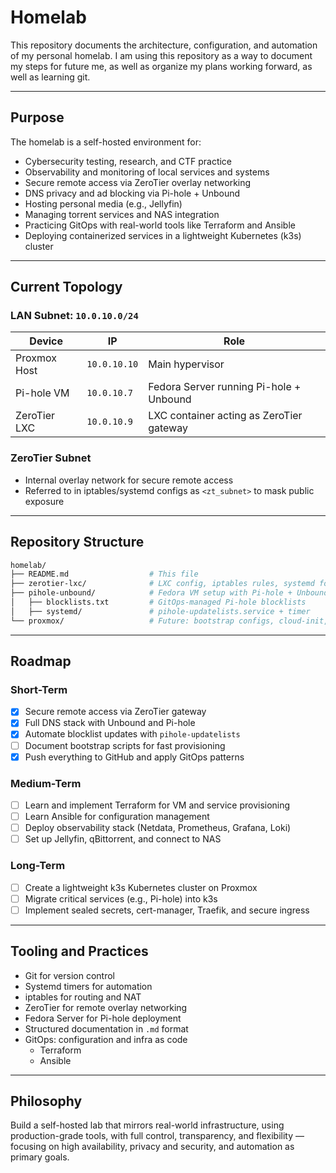 # Homelab

This repository documents the architecture, configuration, and automation of my personal homelab. I am using this repository as a way to document my steps for future me, as well as organize my plans working forward, as well as learning git.


---

## Purpose

The homelab is a self-hosted environment for:

- Cybersecurity testing, research, and CTF practice
- Observability and monitoring of local services and systems
- Secure remote access via ZeroTier overlay networking
- DNS privacy and ad blocking via Pi-hole + Unbound
- Hosting personal media (e.g., Jellyfin)
- Managing torrent services and NAS integration
- Practicing GitOps with real-world tools like Terraform and Ansible
- Deploying containerized services in a lightweight Kubernetes (k3s) cluster

---

## Current Topology

### LAN Subnet: `10.0.10.0/24`

| Device          | IP            | Role                                |
|------------------|---------------|--------------------------------------|
| Proxmox Host     | `10.0.10.10`  | Main hypervisor                      |
| Pi-hole VM       | `10.0.10.7`   | Fedora Server running Pi-hole + Unbound |
| ZeroTier LXC     | `10.0.10.9`   | LXC container acting as ZeroTier gateway |

### ZeroTier Subnet

- Internal overlay network for secure remote access
- Referred to in iptables/systemd configs as `<zt_subnet>` to mask public exposure

---

## Repository Structure

```bash
homelab/
├── README.md                  # This file
├── zerotier-lxc/              # LXC config, iptables rules, systemd for ZeroTier gateway
├── pihole-unbound/            # Fedora VM setup with Pi-hole + Unbound + automation
│   ├── blocklists.txt         # GitOps-managed Pi-hole blocklists
│   ├── systemd/               # pihole-updatelists.service + timer
└── proxmox/                   # Future: bootstrap configs, cloud-init, cluster setup
```

---

## Roadmap

### Short-Term

- [x] Secure remote access via ZeroTier gateway
- [x] Full DNS stack with Unbound and Pi-hole
- [x] Automate blocklist updates with `pihole-updatelists`
- [ ] Document bootstrap scripts for fast provisioning
- [x] Push everything to GitHub and apply GitOps patterns

### Medium-Term

- [ ] Learn and implement Terraform for VM and service provisioning
- [ ] Learn Ansible for configuration management
- [ ] Deploy observability stack (Netdata, Prometheus, Grafana, Loki)
- [ ] Set up Jellyfin, qBittorrent, and connect to NAS

### Long-Term

- [ ] Create a lightweight k3s Kubernetes cluster on Proxmox
- [ ] Migrate critical services (e.g., Pi-hole) into k3s
- [ ] Implement sealed secrets, cert-manager, Traefik, and secure ingress

---

## Tooling and Practices

- Git for version control
- Systemd timers for automation
- iptables for routing and NAT
- ZeroTier for remote overlay networking
- Fedora Server for Pi-hole deployment
- Structured documentation in `.md` format
- GitOps: configuration and infra as code
  - Terraform
  - Ansible


---

## Philosophy

Build a self-hosted lab that mirrors real-world infrastructure, using production-grade tools, with full control, transparency, and flexibility — focusing on high availability, privacy and security, and automation as primary goals.

